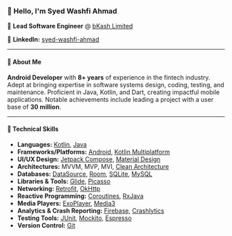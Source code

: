 ### 👋 Hello, I'm Syed Washfi Ahmad
💼 **Lead Software Engineer** @ [bKash Limited](https://www.bkash.com/)

🔗 **LinkedIn:** [syed-washfi-ahmad](https://www.linkedin.com/in/syed-washfi-ahmad)

---

#### 📄 About Me

**Android Developer** with **8+ years** of experience in the fintech industry. Adept at bringing expertise in software systems design, coding, testing, and maintenance. 
Proficient in Java, Kotlin, and Dart, creating impactful mobile applications. Notable achievements include leading a project with a user base of **30 million**.

---

#### 🔧 Technical Skills

- **Languages:** [Kotlin](https://kotlinlang.org/), [Java](https://www.java.com/)
- **Frameworks/Platforms:** [Android](https://developer.android.com/), [Kotlin Multiplatform](https://kotlinlang.org/docs/multiplatform.html)
- **UI/UX Design:** [Jetpack Compose](https://developer.android.com/jetpack/compose), [Material Design](https://material.io/)
- **Architectures:** MVVM, MVP, MVI, [Clean Architecture](https://8thlight.com/blog/uncle-bob/2012/08/13/the-clean-architecture.html)
- **Databases:** [DataSource](https://developer.android.com/jetpack/androidx/releases/lifecycle#declaring_dependencies), [Room](https://developer.android.com/training/data-storage/room), [SQLite](https://sqlite.org/index.html), [MySQL](https://www.mysql.com/)
- **Libraries & Tools:** [Glide](https://bumptech.github.io/glide/), [Picasso](https://square.github.io/picasso/)
- **Networking:** [Retrofit](https://square.github.io/retrofit/), [OkHttp](https://square.github.io/okhttp/)
- **Reactive Programming:** [Coroutines](https://kotlinlang.org/docs/coroutines-guide.html), [RxJava](https://github.com/ReactiveX/RxJava)
- **Media Players:** [ExoPlayer](https://exoplayer.dev/), [Media3](https://exoplayer.dev/media3/)
- **Analytics & Crash Reporting:** [Firebase](https://firebase.google.com/), [Crashlytics](https://firebase.google.com/products/crashlytics)
- **Testing Tools:** [JUnit](https://junit.org/junit5/), [Mockito](https://site.mockito.org/), [Espresso](https://developer.android.com/training/testing/espresso)
- **Version Control:** [Git](https://git-scm.com/)

<!--
**swa06/swa06** is a ✨ _special_ ✨ repository because its `README.md` (this file) appears on your GitHub profile.

Here are some ideas to get you started:

- 🔭 I’m currently working on ...
- 🌱 I’m currently learning ...
- 👯 I’m looking to collaborate on ...
- 🤔 I’m looking for help with ...
- 💬 Ask me about ...
- 📫 How to reach me: ...
- 😄 Pronouns: ...
- ⚡ Fun fact: ...
-->
